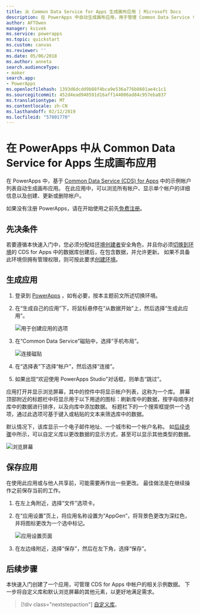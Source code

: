 ```yaml
---
title: 从 Common Data Service for Apps 生成画布应用 | Microsoft Docs
description: 在 PowerApps 中自动生成画布应用，用于管理 Common Data Service for Apps 中的数据
author: AFTOwen
manager: kvivek
ms.service: powerapps
ms.topic: quickstart
ms.custom: canvas
ms.reviewer: ''
ms.date: 05/06/2018
ms.author: anneta
search.audienceType:
- maker
search.app:
- PowerApps
ms.openlocfilehash: 1393d6dcdd9b88f4bca9e536a776b8601ae4c1c1
ms.sourcegitcommit: 452d4ead948591d16aff144006ad84c957eba837
ms.translationtype: MT
ms.contentlocale: zh-CN
ms.lasthandoff: 02/12/2019
ms.locfileid: "57801770"
---
```

# <a name="generate-a-canvas-app-from-common-data-service-for-apps-in-powerapps"></a>在 PowerApps 中从 Common Data Service for Apps 生成画布应用

在 PowerApps 中，基于 [Common Data Service (CDS) for Apps](../common-data-service/data-platform-intro.md) 中的示例帐户列表自动生成画布应用。 在此应用中，可以浏览所有帐户、显示单个帐户的详细信息以及创建、更新或删除帐户。

如果没有注册 PowerApps，请在开始使用之前先[免费注册](https://web.powerapps.com?utm_source=padocs&utm_medium=linkinadoc&utm_campaign=referralsfromdoc)。

## <a name="prerequisites"></a>先决条件

若要遵循本快速入门中，您必须分配给[环境创建者](https://docs.microsoft.com/power-platform/admin/database-security.md#predefined-security-roles)安全角色，并且你必须[切换到环境](working-with-environments.md)的 CDS for Apps 中的数据库创建后，在包含数据，并允许更新。 如果不具备此环境但拥有管理权限，则可按此要求[创建环境](https://docs.microsoft.com/power-platform/admin/environments-administration.md#create-an-environment)。

## <a name="generate-an-app"></a>生成应用

1. 登录到 [PowerApps](https://web.powerapps.com?utm_source=padocs&utm_medium=linkinadoc&utm_campaign=referralsfromdoc) ，如有必要，按本主题前文所述切换环境。

1. 在“生成自己的应用”下，将鼠标悬停在“从数据开始”上，然后选择“生成此应用”。

    ![用于创建应用的选项](./media/data-platform-create-app/start-from-data.png)

1. 在“Common Data Service”磁贴中，选择“手机布局”。

    ![连接磁贴](./media/data-platform-create-app/connection-tile.png)

1. 在“选择表”下选择“帐户”，然后选择“连接”。

1. 如果出现“欢迎使用 PowerApps Studio”对话框，则单击“跳过”。

应用打开并显示浏览屏幕，其中的控件中将显示帐户列表，这称为一个库。 屏幕顶部附近的标题栏中将显示用于以下用途的图标：刷新库中的数据，按字母顺序对库中的数据进行排序，以及向库中添加数据。 标题栏下的一个搜索框提供一个选项，通过此选项可基于键入或粘贴的文本来筛选库中的数据。 

默认情况下，该库显示一个电子邮件地址、一个城市和一个帐户名称。 如[后续步骤](data-platform-create-app.md#next-steps)中所示，可以自定义库以更改数据的显示方式，甚至可以显示其他类型的数据。

![浏览屏幕](./media/data-platform-create-app/browse-screen.png)

## <a name="save-the-app"></a>保存应用
在使用此应用或与他人共享前，可能需要再作出一些更改。 最佳做法是在继续操作之前保存当前的工作。

1. 在左上角附近，选择“文件”选项卡。

1. 在“应用设置”页上，将应用名称设置为“AppGen”，将背景色更改为深红色，并将图标更改为一个选中标记。

    ![应用设置页面](./media/data-platform-create-app/app-settings.png)

1. 在左边缘附近，选择“保存”，然后在左下角，选择“保存”。

## <a name="next-steps"></a>后续步骤
本快速入门创建了一个应用，可管理 CDS for Apps 中帐户的相关示例数据。 下一步将自定义库和默认浏览屏幕的其他元素，以更好地满足需求。

> [!div class="nextstepaction"]
> [自定义库](customize-layout-sharepoint.md)。
